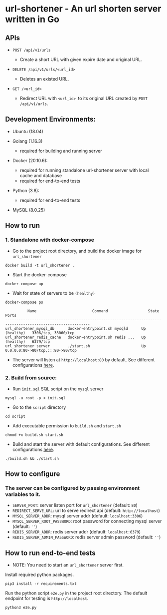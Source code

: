 # url-shortener - An url shorten server written in Go

## APIs

- `POST /api/v1/urls`
    - Create a short URL with given expire date and original URL.

- `DELETE /api/v1/urls/<url_id>`
    - Deletes an existed URL.

- `GET /<url_id>`
    - Redirect URL with `<url_id> `to its original URL created by `POST /api/v1/urls`.

## Development Environments:

- Ubuntu (18.04)

- Golang (1.16.3)
    - required for building and running server

- Docker (20.10.6):
    - required for running standalone url-shortener server with local cache and database
    - required for end-to-end tests

- Python (3.8):
    - required for end-to-end tests

- MySQL (8.0.25)

## How to run

### 1. Standalone with docker-compose

- Go to the project root directory, and build the docker image for `url_shortener`

```shell
docker build -t url_shortener .
```

- Start the docker-compose

```shell
docker-compose up 
```

- Wait for state of servers to be `(healthy)`

```shell
docker-compose ps
```

```shell
          Name                         Command                  State                    Ports
------------------------------------------------------------------------------------------------------------
url_shortener_mysql_db      docker-entrypoint.sh mysqld      Up (healthy)   3306/tcp, 33060/tcp
url_shortener_redis_cache   docker-entrypoint.sh redis ...   Up (healthy)   6379/tcp
url_shortener_server        ./start.sh                       Up             0.0.0.0:80->80/tcp,:::80->80/tcp

```

- The server will listen at `http://localhost:80` by default. See different configurations [here](#How-to-configure).

### 2. Build from source:

- Run `init.sql` SQL script on the `mysql` server

```shell
mysql -u root -p < init.sql
```

- Go to the `script` directory

```shell
cd script
```

- Add executable permission to `build.sh` and `start.sh`

```shell
chmod +x build.sh start.sh
```

- Build and start the server with default configurations. See different configurations [here](#How-to-configure).

```shell
./build.sh && ./start.sh
```

## How to configure

### The server can be configured by passing environment variables to it.

- `SERVER_PORT`: server listen port for `url_shortener` (default: `80`)
- `REDIRECT_SERVE_URL`: url to serve redirect api (default: `http://localhost`)
- `MYSQL_SERVER_ADDR`: mysql server addr (default: `localhost:3306`)
- `MYSQL_SERVER_ROOT_PASSWORD`: root password for connecting mysql server (default: `''`)
- `REDIS_SERVER_ADDR`: redis server addr (default: `localhost:6379`)
- `REDIS_SERVER_ADMIN_PASSWORD`: redis server admin password (default: `''`)

## How to run end-to-end tests

* NOTE: You need to start an `url_shortener` server first.

Install required python packages.

```shell
pip3 install -r requirements.txt
```

Run the python script `e2e.py` in the project root directory. The default endpoint for testing is `http://localhost`.

```shell
python3 e2e.py
```
